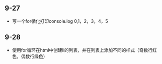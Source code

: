 ## 9-27
* 写一个for循化打印console.log 0,1，2，3，4，5
## 9-28
* 使用for循环在html中创建li的列表，并在列表上添加不同的样式（奇数行红色，偶数行绿色）
